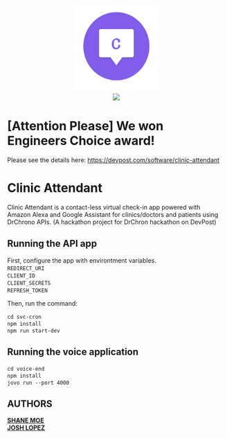 <p align="center">
    <img src="./assets/clinic-attendant-icon-round.png" width="200" hieght="300">
    <br>
    <img src="https://github.com/ssoemoe/clinic-cron/workflows/Clinic%20Cron%20Build/badge.svg" width="200" hieght="300">
</p>

# [Attention Please] We won Engineers Choice award!
Please see the details here: https://devpost.com/software/clinic-attendant  

# Clinic Attendant

Clinic Attendant is a contact-less virtual check-in app powered with Amazon Alexa and Google Assistant for clinics/doctors and patients using DrChrono APIs.
(A hackathon project for DrChron hackathon on DevPost)

## Running the API app

First, configure the app with environtment variables.  
`REDIRECT_URI`  
`CLIENT_ID`  
`CLIENT_SECRETS`  
`REFRESH_TOKEN`

Then, run the command:  

```
cd svc-cron  
npm install  
npm run start-dev
```


## Running the voice application 

```
cd voice-end
npm install
jovo run --port 4000
```


## AUTHORS

**[SHANE MOE](https://github.com/ssoemoe)**  
**[JOSH LOPEZ](https://github.com/sinapples)**
